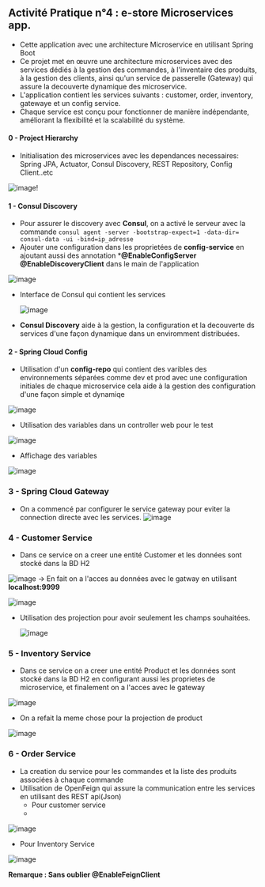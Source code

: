 ## Activité Pratique n°4 : e-store Microservices app.


-  Cette application avec une architecture Microservice en utilisant Spring Boot
-  Ce projet met en œuvre une architecture microservices avec des services dédiés à la gestion des commandes, à l'inventaire des produits, à la gestion des clients, ainsi qu'un service de passerelle (Gateway) qui assure la decouverte dynamique des microservice.
-  L'application contient les services suivants : customer, order, inventory, gatewaye et un config service.
-   Chaque service est conçu pour fonctionner de manière indépendante, améliorant la flexibilité et la scalabilité du système.

#### 0 - Project Hierarchy 

- Initialisation des microservices avec les dependances necessaires: Spring JPA, Actuator, Consul Discovery, REST Repository, Config Client..etc

![image](https://github.com/KhaoulaElHattabi/microservices-app-activite-n-4/assets/92638641/b6baf3e7-136c-4c84-8abe-64a888c77cbb)!

#### 1 - Consul Discovery 
- Pour assurer le discovery avec **Consul**, on a activé le serveur avec la commande
  ``` consul agent -server -bootstrap-expect=1 -data-dir= consul-data -ui -bind=ip_adresse ```
- Ajouter une configuration dans les proprietées de **config-service** en ajoutant aussi des annotation ***@EnableConfigServer @EnableDiscoveryClient** dans le main de l'application
  
![image](https://github.com/KhaoulaElHattabi/microservices-app-activite-n-4/assets/92638641/12940ae5-702c-49fd-920a-6c176b68bd70)

- Interface de Consul qui contient les services
  
  ![image](https://github.com/KhaoulaElHattabi/microservices-app-activite-n-4/assets/92638641/a65bf163-29a3-41ba-91cc-834d9faf3054)

- **Consul Discovery** aide à la gestion, la configuration et la decouverte ds services d'une façon dynamique dans un enviromment distribuées.
  
#### 2 - Spring Cloud Config
- Utilisation d'un **config-repo** qui contient des varibles des environnements séparées comme dev et prod avec une configuration initiales de chaque microservice cela aide à la gestion des configuration d'une façon simple et dynamiqe
  
![image](https://github.com/KhaoulaElHattabi/microservices-app-activite-n-4/assets/92638641/9f688a93-2f8a-42fe-b54d-bf2d386e5cd1)

  - Utilisation des variables dans un controller web pour le test
  
  ![image](https://github.com/KhaoulaElHattabi/microservices-app-activite-n-4/assets/92638641/8d5ea783-b4e3-4d03-a785-b7bc7e2c7639)
  
  - Affichage des variables
  
  ![image](https://github.com/KhaoulaElHattabi/microservices-app-activite-n-4/assets/92638641/ff70d391-8f25-41bb-9638-756d0a7b30ee)

### 3 - Spring Cloud Gateway 
- On a commencé par configurer le service gateway pour eviter la connection directe avec les services.
  ![image](https://github.com/KhaoulaElHattabi/microservices-app-activite-n-4/assets/92638641/281006d1-17d8-4bed-809e-93af9135d9d9)

### 4 - Customer Service
- Dans ce service on a creer une entité Customer et les données sont stocké dans la BD H2
  
![image](https://github.com/KhaoulaElHattabi/microservices-app-activite-n-4/assets/92638641/9d527ebd-0979-45d4-9d52-47ad36432f50)
-> En fait on a l'acces au données avec le gatway en utilisant **localhost:9999**
  
![image](https://github.com/KhaoulaElHattabi/microservices-app-activite-n-4/assets/92638641/0829c2b9-91d5-4570-b866-8c356ab9ef06)

- Utilisation des projection pour avoir seulement les champs souhaitées.

  ![image](https://github.com/KhaoulaElHattabi/microservices-app-activite-n-4/assets/92638641/bcc18278-1fe1-43ad-b3dc-69cd4f976539)


### 5 - Inventory Service
- Dans ce service on a creer une entité Product et les données sont stocké dans la BD H2 en configurant aussi les proprietes de microservice, et finalement on a l'acces avec le gateway
  
![image](https://github.com/KhaoulaElHattabi/microservices-app-activite-n-4/assets/92638641/b9e9b8b8-63fa-43a3-ad5a-8bfe1de9020e)

- On a refait la meme chose pour la projection de product 

![image](https://github.com/KhaoulaElHattabi/microservices-app-activite-n-4/assets/92638641/25083cf3-4762-45da-8a56-d5d12cfeeb7a)


### 6 - Order Service
* La creation du service pour les commandes et la liste des produits associées à chaque commande
* Utilisation de OpenFeign qui assure la communication entre les services en utilisant des REST api(Json)
  - Pour customer service
  - 
![image](https://github.com/KhaoulaElHattabi/microservices-app-activite-n-4/assets/92638641/9adb9bda-3b0f-4893-ba9d-1c31ad342ade)

  - Pour Inventory Service
    
![image](https://github.com/KhaoulaElHattabi/microservices-app-activite-n-4/assets/92638641/e9ebfecd-6af5-467a-869a-889b386b7e48)

**Remarque : Sans oublier @EnableFeignClient**


